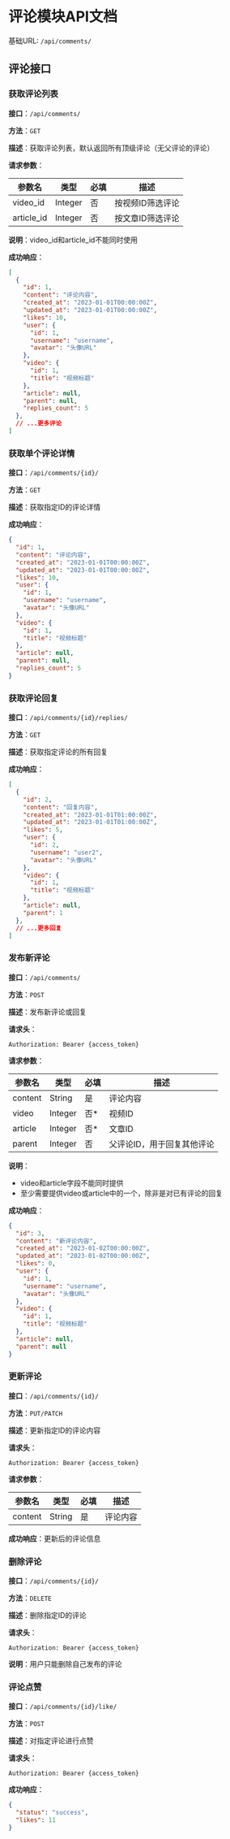 # 评论模块API文档

基础URL: `/api/comments/`

## 评论接口

### 获取评论列表

**接口**：`/api/comments/`

**方法**：`GET`

**描述**：获取评论列表，默认返回所有顶级评论（无父评论的评论）

**请求参数**：

| 参数名 | 类型 | 必填 | 描述 |
| ----- | ---- | ---- | ---- |
| video_id | Integer | 否 | 按视频ID筛选评论 |
| article_id | Integer | 否 | 按文章ID筛选评论 |

**说明**：video_id和article_id不能同时使用

**成功响应**：

```json
[
  {
    "id": 1,
    "content": "评论内容",
    "created_at": "2023-01-01T00:00:00Z",
    "updated_at": "2023-01-01T00:00:00Z",
    "likes": 10,
    "user": {
      "id": 1,
      "username": "username",
      "avatar": "头像URL"
    },
    "video": {
      "id": 1,
      "title": "视频标题"
    },
    "article": null,
    "parent": null,
    "replies_count": 5
  },
  // ...更多评论
]
```

### 获取单个评论详情

**接口**：`/api/comments/{id}/`

**方法**：`GET`

**描述**：获取指定ID的评论详情

**成功响应**：

```json
{
  "id": 1,
  "content": "评论内容",
  "created_at": "2023-01-01T00:00:00Z",
  "updated_at": "2023-01-01T00:00:00Z",
  "likes": 10,
  "user": {
    "id": 1,
    "username": "username",
    "avatar": "头像URL"
  },
  "video": {
    "id": 1,
    "title": "视频标题"
  },
  "article": null,
  "parent": null,
  "replies_count": 5
}
```

### 获取评论回复

**接口**：`/api/comments/{id}/replies/`

**方法**：`GET`

**描述**：获取指定评论的所有回复

**成功响应**：

```json
[
  {
    "id": 2,
    "content": "回复内容",
    "created_at": "2023-01-01T01:00:00Z",
    "updated_at": "2023-01-01T01:00:00Z",
    "likes": 5,
    "user": {
      "id": 2,
      "username": "user2",
      "avatar": "头像URL"
    },
    "video": {
      "id": 1,
      "title": "视频标题"
    },
    "article": null,
    "parent": 1
  },
  // ...更多回复
]
```

### 发布新评论

**接口**：`/api/comments/`

**方法**：`POST`

**描述**：发布新评论或回复

**请求头**：

```
Authorization: Bearer {access_token}
```

**请求参数**：

| 参数名 | 类型 | 必填 | 描述 |
| ----- | ---- | ---- | ---- |
| content | String | 是 | 评论内容 |
| video | Integer | 否* | 视频ID |
| article | Integer | 否* | 文章ID |
| parent | Integer | 否 | 父评论ID，用于回复其他评论 |

**说明**：
- video和article字段不能同时提供
- 至少需要提供video或article中的一个，除非是对已有评论的回复

**成功响应**：

```json
{
  "id": 3,
  "content": "新评论内容",
  "created_at": "2023-01-02T00:00:00Z",
  "updated_at": "2023-01-02T00:00:00Z",
  "likes": 0,
  "user": {
    "id": 1,
    "username": "username",
    "avatar": "头像URL"
  },
  "video": {
    "id": 1,
    "title": "视频标题"
  },
  "article": null,
  "parent": null
}
```

### 更新评论

**接口**：`/api/comments/{id}/`

**方法**：`PUT/PATCH`

**描述**：更新指定ID的评论内容

**请求头**：

```
Authorization: Bearer {access_token}
```

**请求参数**：

| 参数名 | 类型 | 必填 | 描述 |
| ----- | ---- | ---- | ---- |
| content | String | 是 | 评论内容 |

**成功响应**：更新后的评论信息

### 删除评论

**接口**：`/api/comments/{id}/`

**方法**：`DELETE`

**描述**：删除指定ID的评论

**请求头**：

```
Authorization: Bearer {access_token}
```

**说明**：用户只能删除自己发布的评论

### 评论点赞

**接口**：`/api/comments/{id}/like/`

**方法**：`POST`

**描述**：对指定评论进行点赞

**请求头**：

```
Authorization: Bearer {access_token}
```

**成功响应**：

```json
{
  "status": "success",
  "likes": 11
}
``` 